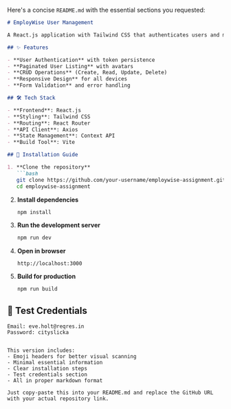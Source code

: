 Here's a concise `README.md` with the essential sections you requested:

```markdown
# EmployWise User Management

A React.js application with Tailwind CSS that authenticates users and manages employee data using the Reqres API.

## ✨ Features

- **User Authentication** with token persistence
- **Paginated User Listing** with avatars
- **CRUD Operations** (Create, Read, Update, Delete)
- **Responsive Design** for all devices
- **Form Validation** and error handling

## 🛠 Tech Stack

- **Frontend**: React.js
- **Styling**: Tailwind CSS
- **Routing**: React Router
- **API Client**: Axios
- **State Management**: Context API
- **Build Tool**: Vite

## 🚀 Installation Guide

1. **Clone the repository**
   ```bash
   git clone https://github.com/your-username/employwise-assignment.git
   cd employwise-assignment
   ```

2. **Install dependencies**
   ```bash
   npm install
   ```

3. **Run the development server**
   ```bash
   npm run dev
   ```

4. **Open in browser**
   ```
   http://localhost:3000
   ```

5. **Build for production**
   ```bash
   npm run build
   ```

## 📝 Test Credentials
```
Email: eve.holt@reqres.in
Password: cityslicka
```

```

This version includes:
- Emoji headers for better visual scanning
- Minimal essential information
- Clear installation steps
- Test credentials section
- All in proper markdown format

Just copy-paste this into your README.md and replace the GitHub URL with your actual repository link.